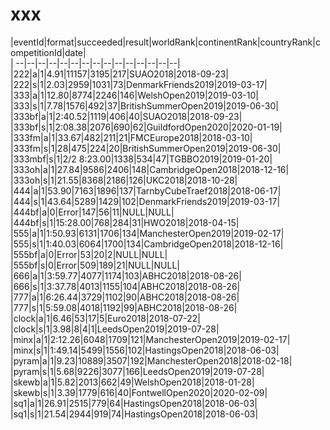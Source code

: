 # xxx


|eventId|format|succeeded|result|worldRank|continentRank|countryRank|competitionId|date|  
|	--|--|--|--|--|--|--|--|--|--|--|--|--|--|--|  
|222|a|1|4.91|11157|3195|217|SUAO2018|2018-09-23|  
|222|s|1|2.03|2959|1031|73|DenmarkFriends2019|2019-03-17|  
|333|a|1|12.80|8774|2246|146|WelshOpen2019|2019-03-10|  
|333|s|1|7.78|1576|492|37|BritishSummerOpen2019|2019-06-30|  
|333bf|a|1|2:40.52|1119|406|40|SUAO2018|2018-09-23|  
|333bf|s|1|2:08.38|2076|690|62|GuildfordOpen2020|2020-01-19|  
|333fm|a|1|33.67|482|211|21|FMCEurope2018|2018-03-10|  
|333fm|s|1|28|475|224|20|BritishSummerOpen2019|2019-06-30|  
|333mbf|s|1|2/2 8:23.00|1338|534|47|TGBBO2019|2019-01-20|  
|333oh|a|1|27.84|9586|2406|148|CambridgeOpen2018|2018-12-16|  
|333oh|s|1|21.55|8368|2186|126|UKC2018|2018-10-28|  
|444|a|1|53.90|7163|1896|137|TarnbyCubeTraef2018|2018-06-17|  
|444|s|1|43.64|5289|1429|102|DenmarkFriends2019|2019-03-17|  
|444bf|a|0|Error|147|56|11|NULL|NULL|  
|444bf|s|1|15:28.00|768|284|31|HWO2018|2018-04-15|  
|555|a|1|1:50.93|6131|1706|134|ManchesterOpen2019|2019-02-17|  
|555|s|1|1:40.03|6064|1700|134|CambridgeOpen2018|2018-12-16|  
|555bf|a|0|Error|53|20|2|NULL|NULL|  
|555bf|s|0|Error|509|189|21|NULL|NULL|  
|666|a|1|3:59.77|4077|1174|103|ABHC2018|2018-08-26|  
|666|s|1|3:37.78|4013|1155|104|ABHC2018|2018-08-26|  
|777|a|1|6:26.44|3729|1102|90|ABHC2018|2018-08-26|  
|777|s|1|5:59.08|4018|1192|99|ABHC2018|2018-08-26|  
|clock|a|1|6.46|53|17|5|Euro2018|2018-07-22|  
|clock|s|1|3.98|8|4|1|LeedsOpen2019|2019-07-28|  
|minx|a|1|2:12.26|6048|1709|121|ManchesterOpen2019|2019-02-17|  
|minx|s|1|1:49.14|5499|1556|102|HastingsOpen2018|2018-06-03|  
|pyram|a|1|9.23|10889|3507|192|ManchesterOpen2018|2018-02-18|  
|pyram|s|1|5.68|9226|3077|166|LeedsOpen2019|2019-07-28|  
|skewb|a|1|5.82|2013|662|49|WelshOpen2018|2018-01-28|  
|skewb|s|1|3.39|1779|616|40|FontwellOpen2020|2020-02-09|  
|sq1|a|1|26.91|2515|779|64|HastingsOpen2018|2018-06-03|  
|sq1|s|1|21.54|2944|919|74|HastingsOpen2018|2018-06-03|  
